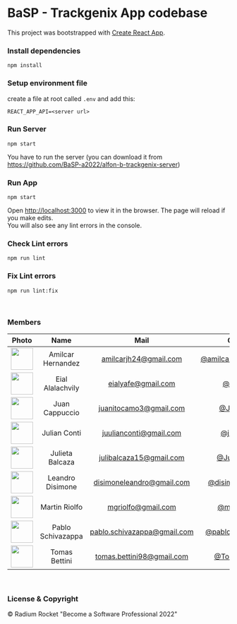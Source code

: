 # BaSP - Trackgenix App codebase

This project was bootstrapped with [Create React App](https://github.com/facebook/create-react-app).


### Install dependencies

    npm install

### Setup environment file
create a file at root called `.env` and add this:

    REACT_APP_API=<server url>

### Run Server
    npm start
You have to run the server (you can download it from https://github.com/BaSP-a2022/alfon-b-trackgenix-server)

### Run App
    npm start

Open [http://localhost:3000](http://localhost:3000) to view it in the browser.
The page will reload if you make edits.\
You will also see any lint errors in the console.


### Check Lint errors
    npm run lint

### Fix Lint errors
    npm run lint:fix

<br>

### Members

|Photo | Name  | Mail | Github
| :-----: | :-----: | :-----: | :-----: |
<img src="https://avatars.githubusercontent.com/u/108810156?v=4" height="50" width="50">| Amilcar Hernandez | amilcarjh24@gmail.com | [@amilcarHernandez24](https://github.com/amilcarHernandez24)
<img src="https://avatars.githubusercontent.com/u/101945228?v=4" height="50" width="50">| Eial Alalachvily | eialyafe@gmail.com | [@eialyafe](https://github.com/eialyafe)
<img src="https://avatars.githubusercontent.com/u/98498931?v=4" height="50" width="50">| Juan Cappuccio | juanitocamo3@gmail.com | [@Juancapp](https://github.com/Juancapp)
<img src="https://avatars.githubusercontent.com/u/101532756?v=4" height="50" width="50">| Julian Conti | juulianconti@gmail.com | [@juliancit0](https://github.com/estefrare)
<img src="https://avatars.githubusercontent.com/u/109558723?v=4" height="50" width="50">| Julieta Balcaza | julibalcaza15@gmail.com | [@JuliBalcaza](https://github.com/JuliBalcaza/)
<img src="https://avatars.githubusercontent.com/u/111015140?v=4" height="50" width="50">| Leandro Disimone | disimoneleandro@gmail.com | [@disimoneleandro](https://github.com/estefrare)
<img src="https://avatars.githubusercontent.com/u/111108305?v=4" height="50" width="50">| Martin Riolfo | mgriolfo@gmail.com | [@mgriolfo-g](https://github.com/mgriolfo-g)
<img src="https://avatars.githubusercontent.com/u/103260419?v=4" height="50" width="50">|Pablo Schivazappa | pablo.schivazappa@gmail.com | [@pabloschivazappa](https://github.com/pabloschivazappa)
<img src="https://avatars.githubusercontent.com/u/111012048?v=4" height="50" width="50">| Tomas Bettini | tomas.bettini98@gmail.com | [@TomasBettini](https://github.com/TomasBettini)


<br>

### License & Copyright

© Radium Rocket "Become a Software Professional 2022"
